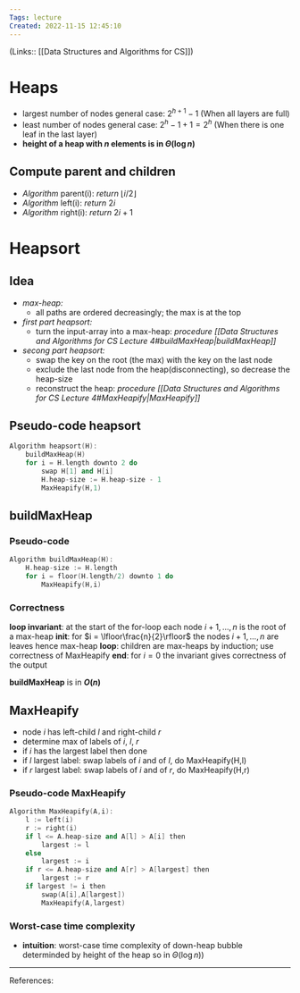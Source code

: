```yaml
---
Tags: lecture
Created: 2022-11-15 12:45:10
---
```

(Links:: [[Data Structures and Algorithms for CS]])
# Heaps
- largest number of nodes general case: $2^{h+1}-1$
  (When all layers are full)
- least number of nodes general case: $2^h-1+1=2^h$
  (When there is one leaf in the last layer)
- **height of a heap with $n$ elements is in $\Theta(\log n)$**
## Compute parent and children
- *Algorithm* parent(i): *return* $\lfloor i/2\rfloor$
- *Algorithm* left(i): *return* $2i$
- *Algorithm* right(i): *return* $2i+1$
# Heapsort
## Idea
- *max-heap:*
	- all paths are ordered decreasingly; the max is at the top
- *first part heapsort:*
	- turn the input-array into a max-heap: *procedure [[Data Structures and Algorithms for CS Lecture 4#buildMaxHeap|buildMaxHeap]]*
- *secong part heapsort:*
	- swap the key on the root (the max) with the key on the last node
	- exclude the last node from the heap(disconnecting), so decrease the heap-size
	- reconstruct the heap: *procedure [[Data Structures and Algorithms for CS Lecture 4#MaxHeapify|MaxHeapify]]*
## Pseudo-code heapsort
```cpp
Algorithm heapsort(H):
	buildMaxHeap(H)
	for i = H.length downto 2 do
		swap H[1] and H[i]
		H.heap-size := H.heap-size - 1
		MaxHeapify(H,1)
```
## buildMaxHeap
### Pseudo-code
```cpp
Algorithm buildMaxHeap(H):
	H.heap-size := H.length
	for i = floor(H.length/2) downto 1 do
		MaxHeapify(H,i)
```
### Correctness
**loop invariant**: at the start of the for-loop each node $i+1,...,n$ is the root of a max-heap
**init**: for $i = \lfloor\frac{n}{2}\rfloor$ the nodes $i+1,...,n$ are leaves hence max-heap
**loop**: children are max-heaps by induction; use correctness of MaxHeapify
**end**: for $i = 0$ the invariant gives correctness of the output

**buildMaxHeap** is in **$O(n)$**
## MaxHeapify
- node *i* has left-child *l* and right-child *r*
- determine max of labels of *i*, *l*, *r*
- if *i* has the largest label then done
- if *l* largest label: swap labels of *i* and of *l*, do MaxHeapify(H,l)
- if *r* largest label: swap labels of *i* and of *r*, do MaxHeapify(H,r)
### Pseudo-code MaxHeapify
```cpp
Algorithm MaxHeapify(A,i):
	l := left(i)
	r := right(i)
	if l <= A.heap-size and A[l] > A[i] then
		largest := l
	else
		largest := i
	if r <= A.heap-size and A[r] > A[largest] then
		largest := r
	if largest != i then
		swap(A[i],A[largest])
		MaxHeapify(A,largest)
```
### Worst-case time complexity
- **intuition**: worst-case time complexity of down-heap bubble determinded by height of the heap so in $\Theta(\log n))$


---
References: